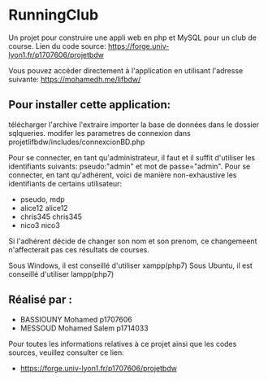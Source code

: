
# RunningClub

Un projet pour construire une appli web en php et MySQL pour un club de course.
Lien du code source:  https://forge.univ-lyon1.fr/p1707606/projetbdw

Vous pouvez accéder directement à l'application en utilisant l'adresse suivante:
https://mohamedh.me/lifbdw/

## Pour installer cette application:

télécharger l'archive
l'extraire
importer la base de données dans le dossier sqlqueries.
modifer les parametres de connexion dans projetlifbdw/includes/connexcionBD.php


Pour se connecter, en tant qu'administrateur, il faut et il suffit d'utiliser
les identifiants suivants: pseudo:"admin" et mot de passe="admin".
Pour se connecter, en tant qu'adhérent, voici de manière non-exhaustive
les identifiants de certains utilisateur:
- pseudo,       mdp
- alice12       alice12
- chris345      chris345
- nico3         nico3

Si l'adhérent décide de changer son nom et son prenom, ce changemeent n'affecterait
pas ces résultats de courses.

Sous Windows, il est conseillé d'utiliser xampp(php7)
Sous Ubuntu, il est conseillé d'utiliser lampp(php7) 


## Réalisé par :
 -	BASSIOUNY Mohamed p1707606
 -	MESSOUD Mohamed Salem p1714033


Pour toutes les informations relatives à ce projet ainsi que les codes sources, veuillez consulter ce lien:
- https://forge.univ-lyon1.fr/p1707606/projetbdw
